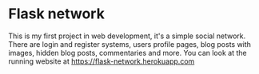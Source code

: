 # Flask network
This is my first project in web development, it's a simple social network. There are login and register systems, users profile pages, blog posts with images, hidden blog posts, commentaries and more.
You can look at the running website at https://flask-network.herokuapp.com
